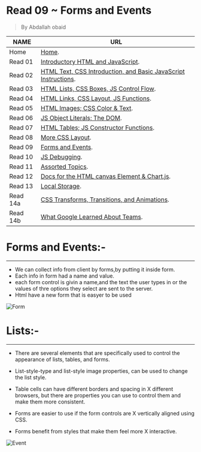 # Read 09 ~ Forms and Events
> By Abdallah obaid

**NAME** | **URL**
------------------ | -------------
Home    | [Home](https://abdallah-obaid.github.io/reading-notes/).
 Read 01     | [Introductory HTML and JavaScript](https://abdallah-obaid.github.io/reading-notes/class-01).
 Read 02     | [HTML Text, CSS Introduction, and Basic JavaScript Instructions](https://abdallah-obaid.github.io/reading-notes/class-02).
 Read 03     | [HTML Lists, CSS Boxes, JS Control Flow](https://abdallah-obaid.github.io/reading-notes/class-03).
 Read 04     | [HTML Links, CSS Layout, JS Functions](https://abdallah-obaid.github.io/reading-notes/class-04).
 Read 05     | [HTML Images; CSS Color & Text](https://abdallah-obaid.github.io/reading-notes/class-05).
 Read 06     | [JS Object Literals; The DOM](https://abdallah-obaid.github.io/reading-notes/class-06).
 Read 07     | [HTML Tables; JS Constructor Functions](https://abdallah-obaid.github.io/reading-notes/class-07).
 Read 08     | [More CSS Layout](https://abdallah-obaid.github.io/reading-notes/class-08).
 Read 09     | [Forms and Events](https://abdallah-obaid.github.io/reading-notes/class-09).
 Read 10     | [JS Debugging](https://abdallah-obaid.github.io/reading-notes/class-10).
 Read 11     | [Assorted Topics](https://abdallah-obaid.github.io/reading-notes/class-11).
 Read 12     | [Docs for the HTML canvas Element & Chart.js](https://abdallah-obaid.github.io/reading-notes/class-12).
 Read 13     | [Local Storage](https://abdallah-obaid.github.io/reading-notes/class-13).
 Read 14a    | [CSS Transforms, Transitions, and Animations](https://abdallah-obaid.github.io/reading-notes/).
 Read 14b    | [What Google Learned About Teams](https://abdallah-obaid.github.io/reading-notes/).

# Forms and Events:-
----------------------------------
* We can collect info from client by forms,by putting it inside form.
* Each info in form had a name and value.
* each form control is givin a name,and the text the user types in or the values of thre options they select are sent to the server.
* Html have a new form that is easyer to be used


![Form](https://assets.wordpress.envato-static.com/uploads/2014/09/subtly-animated-forms-thumb.gif)


# Lists:-
----------------------------------
* There are several elements that are specifically used to control the appearance of lists, tables, and forms.
* List-style-type and list-style image properties, can be used to change the list style.

* Table cells can have different borders and spacing in  X different browsers, but there are properties you can use to control them and make them more consistent.
* Forms are easier to use if the form controls are  X vertically aligned using CSS.
* Forms benefit from styles that make them feel more  X interactive.


![Event](https://miro.medium.com/max/1600/1*iHhUyO4DliDwa6x_cO5E3A.gif)